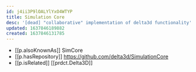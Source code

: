 ```yaml
---
id: j4ii3P9lOALYlYxO4WTYP
title: Simulation Core
desc: '[dead] "collaborative" implementation of delta3d functionality'
updated: 1637846189882
created: 1637846131785
---
```




- [[p.alsoKnownAs]] SimCore
- [[p.hasRepository]] https://github.com/delta3d/SimulationCore
- [[p.isRelated]] [[prdct.Delta3D]]
